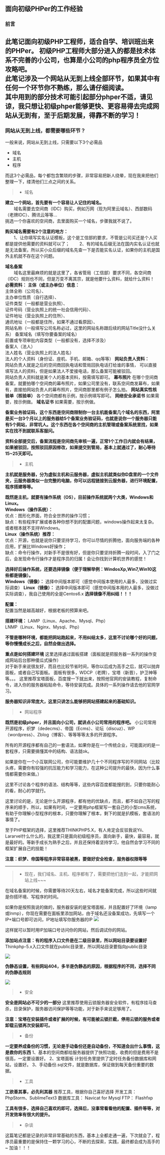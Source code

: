 ## 面向初级PHPer的工作经验
### 前言
此笔记面向初级PHP工程师，适合自学、培训班出来的PHPer。
初级PHP工程师大部分进入的都是技术体系不完善的小公司，也算是小公司的php程序员全方位攻略吧。  
此笔记涉及一个网站从无到上线全部环节，如果其中有任何一个环节你不熟练，那么请仔细阅读。  
其中用到的部分技术可能引起部分phper不适，请见谅，我只想让初级phper能够更快、更容易得去完成网站从无到有，至于后期发展，得靠不断的学习！
---

### 网站从无到上线，都需要哪些环节？
一般来说，网站从无到上线，只需要以下3个必需品
* 域名
* 主机
* 程序

而这3个必需品，每个都包含繁琐的步骤，非常容易把新人绕晕，现在我来把他们整理一下，缕清他们三点之间的关系。
> * 域名  

**建立一个网站，首先要有一个容易让人记住的域名。**  
&emsp;&emsp;域名需要去空间商（IDC）购买，例如万网（现为阿里云域名）、西部数码（老牌IDC）、腾讯云等等...  
挑选一个你喜欢的空间商，去里面购买一个域名，步骤我就不说了。  
  
**购买域名需要有2个注意的地方：**  
&emsp;&emsp;1、让你填写实名认证模板，这个是工信部的要求，不管是公司买还是个人买都是提供他需要的资料就可以了；
&emsp;&emsp;2、有的域名后缀无法在国内实名认证也就是无法备案，所以买小众后缀的域名先查一下是否能实名认证，如果你的主机是国外主机就不存在这个问题。

**域名备案**  
&emsp;&emsp;域名这里最麻烦的就是这里了，各省管局（工信部）要求不同，各空间商（IDC）规则也不同，但是万变不离其宗，就是他要什么资料，就给什么资料！
**必需资料：**
**主体（或主办单位）信息：**  
主体全称（公司名）、  
主办单位性质（自行选择）、  
证件类型（一般都是营业执照）、  
证件号码（营业执照上的统一社会信用代码）、  
证件地址（营业执照上的住所）、  
通讯地址（一般都是住所，如果不通过看原因）、  
网站名称（一般填写公司名称必过，这里的网站名称跟后续的网站Title没什么关系）
备案域名（填写你要备案的域名）  
前置或专项审批内容类型（一般都没有，选择不涉及）  
备案人（法人）  
法人姓名（营业执照上的法人姓名）  
法人的个人资料（身份证、座机、手机、邮箱、qq等等）
**网站负责人资料：**  
网站负责人就是之后的空间商回执电话和管局回执电话打给谁的事情，  可以直接填写法人的资料，但是如果法人不爱接电话，那么备案可能被驳回。  
网站负责人资料就是某个人的基本资料，按需填写即可。
**幕布照片**
在哪个空间商备案，就要拍哪个空间商的幕布照片，如果公司里没有，联系空间商发幕布，如果有，直接拍网站负责人的幕布照片，空间商那里都有例子怎么拍。
**网站真实性核验单（核验单）**
各个空间商都有示例，按示例填写即可。
**网络安全承诺书**
如果需要，按示例做。
**域名证书**
如果需要，按示例做。  

**备案业务验证码，这个东西是空间商限制你一台主机能备案几个域名的东西，阿里是买一台3个月以上的服务器给5个备案业务验证码，也就是说你一个服务器只能有5个网站，非常坑人。这个东西在各个空间商的主机管理或备案系统里找，如果实在找不到就联系客服问。**  

**资料全部提交后，备案流程是空间商先审核一遍，正常1个工作日内就会有结果，如果被驳回，按照驳回原因修改，如果提交到管局，基本上就通过了，耐心等待15~25天即可。**

> * 主机

**主机就是服务器，分为虚拟主机和云服务器，虚拟主机就类似你D盘里的一个文件夹，云服务器类似一台完整的电脑，你可以远程链接到云服务器，进行环境配置，程序搭建等等。**  

**既然是主机，就要有操作系统（OS），目前操作系统就两个大类，Windows和Linux。**    
**Windows（操作系统）：**  
优点：图形化界面，符合全世界的操作习惯；  
缺点：有些程序扩展或者各种你想不到的配置问题，windows操作起来太复杂。或者根本就不支持Windows。  
**Linux（操作系统）推荐：**  
优点：开源，也就是说你只要坚持学习，你可以尽情的折腾他，面向服务端的各种应用，扩展比Windows好操作；  
缺点：命令行操作，对新手不是很有好，但是你只要坚持折腾一段时间，入了门之后，会发现命令行操作才是程序员的归属！会让你找到计算机世界的感觉！  

**选择好后操作系统，还要选择镜像（便于理解举例：WindosXp,Win7,Win10这些都是镜像）。**  
**Windows（镜像）：**
选择中间版本即可（感觉中间版本使用的人最多，没做过实际调查）
**Linux（镜像）：**
选择中间版本即可（感觉中间版本用的人最多，没做过实际调查），我自己使用的全是Centos6.x
**选择镜像不用纠结！！！**

**配置：**  
配置当然是越高越好，根据老板的预算来吧。  

**搭建环境：**
LAMP（Linux、Apache、Mysql、Php）  
LNMP（Linux、Nginx、Mysql、Php）

**不管是哪种环境，都能把网站跑起来，不用纠结太多，这里不讨论哪个好的问题，等你慢慢成长之后，自然会做出选择。**

**重点是如何搭建环境**
这里选择通过面板搭建（面板就是把服务器一系列的操作变成网站后台那种傻瓜式操作）  
对于新手来说很友好，而且也比较节省时间，等你以后成为高手之后，就可以抛弃面板，或者自己写面板。
面板有很多，WDCP（老牌），宝塔（新晋），护卫神等等。。。
这里推荐宝塔面板，百度搜一下就出来，按照他官网的安装教程，复制命令，进入你的服务器粘贴命令，等待安装完成。具体的一系列操作请去他的官网学习。

**服务器知识非常庞大，这里只讲怎么能够把网站搭建起来的基础知识。**

> * 网站程序

**既然是初级phper，并且面向小公司，就讲点小公司常用的程序吧。**
小公司常用开源程序，织梦（dedecms）、帝国（Ecms）、论坛（discuz）、WP（wordpress）、Zblog（博客）、等等等等太多的开源程序。  
  
所有的开源程序都有自己的一套语法，如果你是在一个传统企业，可能面对的是一套程序，只需要搞懂其中的结构、语法就ok。  

如果是你在一个小互联网公司，你可能要维护几十个不同程序写的不同网站（比较头疼，需要你有较强的抗压能力和学习能力，在这种公司提升的最快，因为什么事情都需要你来做。）

这里不讨论各个程序的语法、结构等等，这些内容百度都能搜的到，只要你能耐心的看，耐心的学就行。

这里讨论的是，无论是什么开源程序，都有他的优缺点，而且，都不如自己写的程序来的顺手，所以，如果有时间，一定要用php框架写一套自己的小型cms系统，有助于你理解小型程序的根本，只要你理解了根本，剩下的就是扒模板，套语法的事情了。

至于PHP框架的选择，这里推荐THINKPHP5.X，有人肯定会反驳我说Yii、Lararvel什么什么的，我这里只是面向初级程序员，面向新手，最快，最容易，就是最好的。等新手成长为熟手之后，并且还保持着坚持学习，他自然会学习不同的框架扩展自己的技能！

**注意：织梦、帝国等程序非常容易被黑，要做好安全检查，服务器权限等等**

---
> * 现在，我们域名、主机、程序都有了，需要把他们连到一起，才能把网站上线~~~

在域名备案的时候，你需要等待20天左右，域名才能备案完成，所以这些时间就是你搭环境、写程序的时间。

如果你是按照我说的做的，服务器安装的是宝塔面板，并且配置好了环境（lamp或lnmp），你现在需要在面板里添加网站，由于域名还没备案成功，先填写一个IP+端口号即可访问，IP地址填写你服务器的IP
![](https://upload-images.jianshu.io/upload_images/12291446-1d9b28399bb9e8c1.png?imageMogr2/auto-orient/strip%7CimageView2/2/w/1240)

这样就可以暂时用IP加端口号访问你的网站，然后调试你的网站。

**添加站点注意：有的程序入口文件是在二级目录里，所以网站目录要设置好**
Thinkphp-5.x入口文件就在public目录里，所以网站目录要指向public目录

![](https://upload-images.jianshu.io/upload_images/12291446-57e540898813b48f.png?imageMogr2/auto-orient/strip%7CimageView2/2/w/1240)

**伪静态设置，有些网站404，多半是伪静态的原因，根据程序的不同，选择不同的伪静态规则**

![](https://upload-images.jianshu.io/upload_images/12291446-01594f03e33ac8f8.png?imageMogr2/auto-orient/strip%7CimageView2/2/w/1240)



> * 安全

**安全是网站必不可少的一部分**
这里推荐使用云锁服务器安全软件，有程序挂马查杀，目录保护，服务器访问保护等等功能，对于新手来说足够用了。

**注意：宝塔在安装插件或者扩展的时候，有可能被云锁拦截，停用云锁的服务或者卸载云锁再次安装即可。**

> * 备份

**一定要养成备份的习惯，无论是手动备份还是自动备份，不知道会出什么事情，这是救你的东西**
1、基本的空间商都给服务器提供了快照功能，收费的但是费用不是很高，一定要设置好。
2、宝塔面板 计划任务里提供了定时任务备份数据库和网站，设置好。
3、手动备份.sql文件，就是数据库，保证做到每天备份重要的数据。

> * 工具

**工欲善其事，必先利其器**
推荐工具，根据你自己喜好选择
开发工具：
PhpStorm、SublimeText3
数据库工具：
Navicat for Mysql
FTP：
Flashfxp

**工具有很多，选择自己喜欢的即可，选择后，没事常看看他的配置、插件等等，对开发效率有很大的提升。**

> * 杂谈

这篇笔记都是记录的非常非常基础的东西，基本上全都走通一遍，下次就会了，程序员最重要的是保持住一颗学习的心，不断的去探索，实践，最终都会成为高手的~  加油！！！















